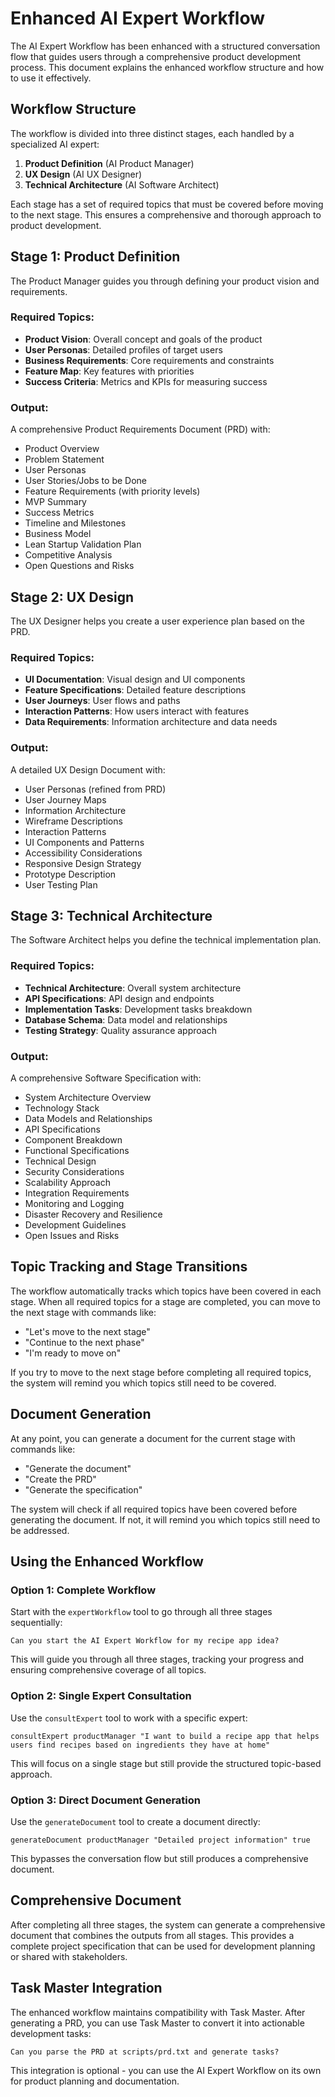 # Enhanced AI Expert Workflow

The AI Expert Workflow has been enhanced with a structured conversation flow that guides users through a comprehensive product development process. This document explains the enhanced workflow structure and how to use it effectively.

## Workflow Structure

The workflow is divided into three distinct stages, each handled by a specialized AI expert:

1. **Product Definition** (AI Product Manager)
2. **UX Design** (AI UX Designer)
3. **Technical Architecture** (AI Software Architect)

Each stage has a set of required topics that must be covered before moving to the next stage. This ensures a comprehensive and thorough approach to product development.

## Stage 1: Product Definition

The Product Manager guides you through defining your product vision and requirements.

### Required Topics:
- **Product Vision**: Overall concept and goals of the product
- **User Personas**: Detailed profiles of target users
- **Business Requirements**: Core requirements and constraints
- **Feature Map**: Key features with priorities
- **Success Criteria**: Metrics and KPIs for measuring success

### Output:
A comprehensive Product Requirements Document (PRD) with:
- Product Overview
- Problem Statement
- User Personas
- User Stories/Jobs to be Done
- Feature Requirements (with priority levels)
- MVP Summary
- Success Metrics
- Timeline and Milestones
- Business Model
- Lean Startup Validation Plan
- Competitive Analysis
- Open Questions and Risks

## Stage 2: UX Design

The UX Designer helps you create a user experience plan based on the PRD.

### Required Topics:
- **UI Documentation**: Visual design and UI components
- **Feature Specifications**: Detailed feature descriptions
- **User Journeys**: User flows and paths
- **Interaction Patterns**: How users interact with features
- **Data Requirements**: Information architecture and data needs

### Output:
A detailed UX Design Document with:
- User Personas (refined from PRD)
- User Journey Maps
- Information Architecture
- Wireframe Descriptions
- Interaction Patterns
- UI Components and Patterns
- Accessibility Considerations
- Responsive Design Strategy
- Prototype Description
- User Testing Plan

## Stage 3: Technical Architecture

The Software Architect helps you define the technical implementation plan.

### Required Topics:
- **Technical Architecture**: Overall system architecture
- **API Specifications**: API design and endpoints
- **Implementation Tasks**: Development tasks breakdown
- **Database Schema**: Data model and relationships
- **Testing Strategy**: Quality assurance approach

### Output:
A comprehensive Software Specification with:
- System Architecture Overview
- Technology Stack
- Data Models and Relationships
- API Specifications
- Component Breakdown
- Functional Specifications
- Technical Design
- Security Considerations
- Scalability Approach
- Integration Requirements
- Monitoring and Logging
- Disaster Recovery and Resilience
- Development Guidelines
- Open Issues and Risks

## Topic Tracking and Stage Transitions

The workflow automatically tracks which topics have been covered in each stage. When all required topics for a stage are completed, you can move to the next stage with commands like:

- "Let's move to the next stage"
- "Continue to the next phase"
- "I'm ready to move on"

If you try to move to the next stage before completing all required topics, the system will remind you which topics still need to be covered.

## Document Generation

At any point, you can generate a document for the current stage with commands like:

- "Generate the document"
- "Create the PRD"
- "Generate the specification"

The system will check if all required topics have been covered before generating the document. If not, it will remind you which topics still need to be addressed.

## Using the Enhanced Workflow

### Option 1: Complete Workflow
Start with the `expertWorkflow` tool to go through all three stages sequentially:

```
Can you start the AI Expert Workflow for my recipe app idea?
```

This will guide you through all three stages, tracking your progress and ensuring comprehensive coverage of all topics.

### Option 2: Single Expert Consultation
Use the `consultExpert` tool to work with a specific expert:

```
consultExpert productManager "I want to build a recipe app that helps users find recipes based on ingredients they have at home"
```

This will focus on a single stage but still provide the structured topic-based approach.

### Option 3: Direct Document Generation
Use the `generateDocument` tool to create a document directly:

```
generateDocument productManager "Detailed project information" true
```

This bypasses the conversation flow but still produces a comprehensive document.

## Comprehensive Document

After completing all three stages, the system can generate a comprehensive document that combines the outputs from all stages. This provides a complete project specification that can be used for development planning or shared with stakeholders.

## Task Master Integration

The enhanced workflow maintains compatibility with Task Master. After generating a PRD, you can use Task Master to convert it into actionable development tasks:

```
Can you parse the PRD at scripts/prd.txt and generate tasks?
```

This integration is optional - you can use the AI Expert Workflow on its own for product planning and documentation.
